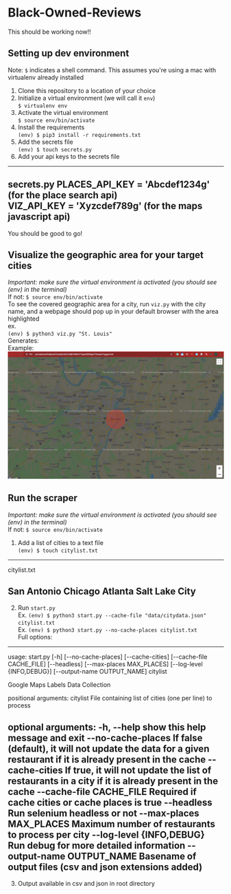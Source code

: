 # Black-Owned-Reviews

This should be working now!!  

## Setting up dev environment
Note: `$` indicates a shell command. This assumes you're using a mac with virtualenv already installed  

1. Clone this repository to a location of your choice  
2. Initialize a virtual environment (we will call it `env`)  
`$ virtualenv env`  
3. Activate the virtual environment  
`$ source env/bin/activate`  
4. Install the requirements  
`(env) $ pip3 install -r requirements.txt`  
5. Add the secrets file  
`(env) $ touch secrets.py`
6. Add your api keys to the secrets file  
----
secrets.py
PLACES\_API\_KEY = 'Abcdef1234g' (for the place search api)   
VIZ\_API\_KEY = 'Xyzcdef789g' (for the maps javascript api)   
----

You should be good to go!

## Visualize the geographic area for your target cities
*Important: make sure the virtual environment is activated (you should see (env) in the terminal)*  
If not: `$ source env/bin/activate`  
To see the covered geographic area for a city, run `viz.py` with the city name, and a webpage should pop up in your default browser with the area highlighted  
ex.  
`(env) $ python3 viz.py "St. Louis"`   
Generates:  
Example: ![Alt](/viz_example.png "Geo Example")

## Run the scraper
*Important: make sure the virtual environment is activated (you should see (env) in the terminal)*  
If not: `$ source env/bin/activate`  
1. Add a list of cities to a text file  
`(env) $ touch citylist.txt`   
----
citylist.txt

San Antonio
Chicago
Atlanta
Salt Lake City
----
2. Run `start.py`  
Ex. `(env) $ python3 start.py --cache-file "data/citydata.json" citylist.txt`  
Ex. `(env) $ python3 start.py --no-cache-places citylist.txt`  
Full options:  
----
usage: start.py [-h] [--no-cache-places] [--cache-cities]
                [--cache-file CACHE_FILE] [--headless]
                [--max-places MAX_PLACES] [--log-level {INFO,DEBUG}]
                [--output-name OUTPUT_NAME]
                citylist

Google Maps Labels Data Collection

positional arguments:
  citylist              File containing list of cities (one per line) to
                        process
                        
optional arguments:
  -h, --help            show this help message and exit
  --no-cache-places     If false (default), it will not update the data for a
                        given restaurant if it is already present in the cache
  --cache-cities        If true, it will not update the list of restaurants in
                        a city if it is already present in the cache
  --cache-file CACHE_FILE
                        Required if cache cities or cache places is true
  --headless            Run selenium headless or not
  --max-places MAX_PLACES
                        Maximum number of restaurants to process per city
  --log-level {INFO,DEBUG}
                        Run debug for more detailed information
  --output-name OUTPUT_NAME
                        Basename of output files (csv and json extensions
                        added)
----
3. Output available in csv and json in root directory